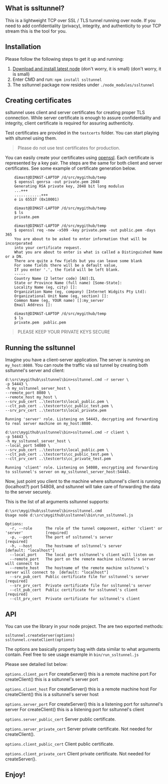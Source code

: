 ## What is ssltunnel?

This is a lightweight TCP over SSL / TLS tunnel running over node. If you need to add confidentiality (privacy), integrity, and authenticity to your TCP stream this is the tool for you.

## Installation

Please follow the following steps to get it up and running:

1. [Download and install latest node](http://nodejs.org/#download) (don't worry, it is small) (don't worry, it is small)
2. Enter CMD and run: ```npm install ssltunnel```
3. The ssltunnel package now resides under ```./node_modules/ssltunnel```

## Creating certificates 

ssltunnel uses client and server certificates for creating proper TLS connection. While server certificate is enough to assure confidentiality and integrity, client certificate is required for assuring authenticity.

Test certificates are provided in the ```testcerts``` folder. You can start playing with sltunnel using them. 

> Please do not use test certificates for production.

You can easily create your certificates using [openssl](http://www.openssl.org/). Each certificate is represented by a key pair. 
The steps are the same for both client and server certificates. See some example of certificate generation below.

```
	dimast@DIMAST-LAPTOP /d/src/mygithub/temp
	$ openssl genrsa -out private.pem 2048
	Generating RSA private key, 2048 bit long modulus
	...+++
	............+++
	e is 65537 (0x10001)

	dimast@DIMAST-LAPTOP /d/src/mygithub/temp
	$ ls
	private.pem

	dimast@DIMAST-LAPTOP /d/src/mygithub/temp
	$ openssl req -new -x509 -key private.pem -out public.pem -days 365
	You are about to be asked to enter information that will be incorporated
	into your certificate request.
	What you are about to enter is what is called a Distinguished Name or a DN.
	There are quite a few fields but you can leave some blank
	For some fields there will be a default value,
	If you enter '.', the field will be left blank.
	-----
	Country Name (2 letter code) [AU]:IL
	State or Province Name (full name) [Some-State]:
	Locality Name (eg, city) []:
	Organization Name (eg, company) [Internet Widgits Pty Ltd]:
	Organizational Unit Name (eg, section) []:
	Common Name (eg, YOUR name) []:my_server
	Email Address []:

	dimast@DIMAST-LAPTOP /d/src/mygithub/temp
	$ ls
	private.pem  public.pem
```

> PLEASE KEEP YOUR PRIVATE KEYS SECURE

## Running the ssltunnel

Imagine you have a client-server application. The server is running on ```my_host:8080```. You can route the traffic via ssl tunnel by 
creating both ssltunnel's server and client:

```
d:\src\mygithub\ssltunnel\bin>ssltunnel.cmd -r server \
-p 54443 \
-h my_ssltunnel_server_host \
--remote_port 8080 \
--remote_host my_host \
--srv_pub_cert ..\testcerts\local_public.pem \
--clt_pub_cert ..\testcerts\cc_public_test.pem \
--srv_prv_cert ..\testcerts\local_private.pem 

Running 'server' role. Listening on 54443, decrypting and forwarding to real server machine on my_host:8080.
```

```
d:\src\mygithub\ssltunnel\bin>ssltunnel.cmd -r client \
-p 54443 \
-h my_ssltunnel_server_host \
--local_port 54080 \
--srv_pub_cert ..\testcerts\local_public.pem \
--clt_pub_cert ..\testcerts\cc_public_test.pem \
--clt_prv_cert ..\testcerts\cc_private_test.pem

Running 'client' role. Listening on 54080, encrypting and forwarding to ssltunnel's server on my_ssltunnel_server_host:54443.
```

Now, just point you client to the machine where ssltunnel's client is running (localhost?) port 54808, and ssltunnel will 
take care of forwarding the data to the server securely.

This is the list of all arguments ssltunnel supports:

```
d:\src\mygithub\ssltunnel\bin>ssltunnel.cmd
Usage node d:\src\mygithub\ssltunnel\bin\run_ssltunnel.js

Options:
  -r, --role      The role of the tunnel component, either 'client' or 'server'          [required]
  -p, --port      The port of ssltunnel's server                                         [required]
  -h, --host      The hostname of ssltunnel's server                                     [default: "localhost"]
  --local_port    The local port ssltunnel's client will listen on
  --remote_port   The port on the remote machine ssltunnel's server will connect to
  --remote_host   The hostname of the remote machine ssltunnel's server will connect to  [default: "localhost"]
  --srv_pub_cert  Public certificate file for ssltunnel's server                         [required]
  --srv_prv_cert  Private certificate file for ssltunnel's server
  --clt_pub_cert  Public certificate for ssltunnel's client                              [required]
  --clt_prv_cert  Private certificate for ssltunnel's client
```

## API

You can use the library in your node project. The are two exported methods:

```
ssltunnel.createServer(options)
ssltunnel.createClient(options)
```

The options are basically property bag with data similar to what arguments contain. Feel free to see usage example in ```bin/run_ssltunnel.js```


Please see detailed list below:

```options.client_port``` 
For createServer() this is a remote machine port
For createClient() this is a ssltunnel's server port

```options.client_host```
For createServer() this is a remote machine host
For createClient() this is a ssltunnel's server host

```options.server_port```
For createServer() this is a listening port for ssltunnel's server
For createClient() this is a listening port for ssltunnel's client

```options.server_public_cert```
Server public certificate. 

```options.server_private_cert```
Server private certificate. Not needed for createClient().

```options.client_public_cert```
Client  public certificate. 

```options.client_private_cert```
Client private certificate. Not needed for createServer().

## Enjoy!
